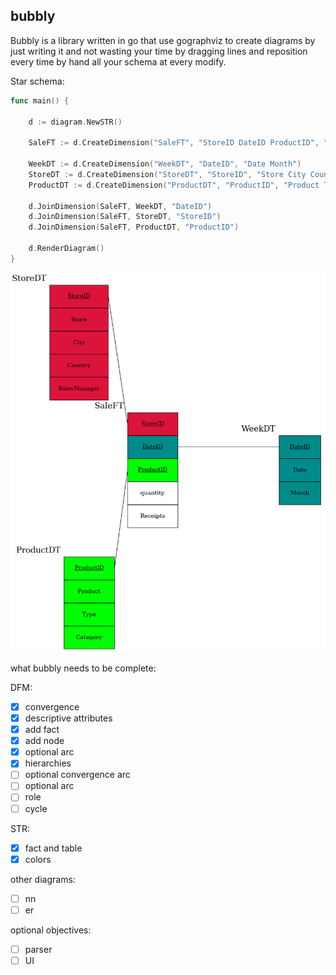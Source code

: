 ## bubbly

Bubbly is a library written in go that use gographviz to create diagrams by just writing it and not wasting your time by dragging lines and reposition every time by hand all your schema at every modify.


Star schema:


```go
func main() {

	d := diagram.NewSTR()

	SaleFT := d.CreateDimension("SaleFT", "StoreID DateID ProductID", "quantity Receipts")
	
	WeekDT := d.CreateDimension("WeekDT", "DateID", "Date Month")
	StoreDT := d.CreateDimension("StoreDT", "StoreID", "Store City Country SalesManager")
	ProductDT := d.CreateDimension("ProductDT", "ProductID", "Product Type Category")

	d.JoinDimension(SaleFT, WeekDT, "DateID")
	d.JoinDimension(SaleFT, StoreDT, "StoreID")
	d.JoinDimension(SaleFT, ProductDT, "ProductID")

	d.RenderDiagram()
}
```

![str_schema_look](str_schema_look.png)



what bubbly needs to be complete:

DFM:
- [x] convergence
- [x] descriptive attributes
- [x] add fact
- [x] add node   
- [x] optional arc
- [x] hierarchies
- [ ] optional convergence arc
- [ ] optional arc
- [ ] role
- [ ] cycle

STR:
- [x] fact and table
- [x] colors

other diagrams:
- [ ] nn
- [ ] er

optional objectives:
- [ ] parser
- [ ] UI
